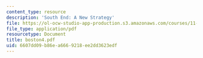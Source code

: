 ```yaml
---
content_type: resource
description: 'South End: A New Strategy'
file: https://ol-ocw-studio-app-production.s3.amazonaws.com/courses/11-201-gateway-planning-action-fall-2002/6607dd09b86ea6669218ee2dd3623edf_boston4.pdf
file_type: application/pdf
resourcetype: Document
title: boston4.pdf
uid: 6607dd09-b86e-a666-9218-ee2dd3623edf
---
```

